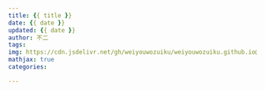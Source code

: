 ```yaml
---
title: {{ title }}
date: {{ date }}
updated: {{ date }}
author: 不二
tags: 
img: https://cdn.jsdelivr.net/gh/weiyouwozuiku/weiyouwozuiku.github.io@src/source/_posts/PageImg/ 
mathjax: true
categories: 

---
```


